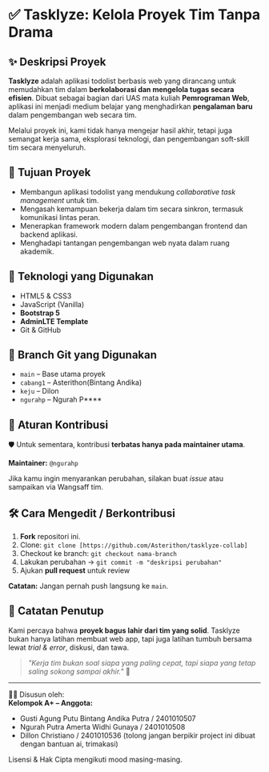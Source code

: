 # ✅ Tasklyze: Kelola Proyek Tim Tanpa Drama

## ✨ Deskripsi Proyek

**Tasklyze** adalah aplikasi todolist berbasis web yang dirancang untuk memudahkan tim dalam **berkolaborasi dan mengelola tugas secara efisien**. Dibuat sebagai bagian dari UAS mata kuliah **Pemrograman Web**, aplikasi ini menjadi medium belajar yang menghadirkan **pengalaman baru** dalam pengembangan web secara tim.

Melalui proyek ini, kami tidak hanya mengejar hasil akhir, tetapi juga semangat kerja sama, eksplorasi teknologi, dan pengembangan soft-skill tim secara menyeluruh.

## 🎯 Tujuan Proyek

- Membangun aplikasi todolist yang mendukung _collaborative task management_ untuk tim.
- Mengasah kemampuan bekerja dalam tim secara sinkron, termasuk komunikasi lintas peran.
- Menerapkan framework modern dalam pengembangan frontend dan backend aplikasi.
- Menghadapi tantangan pengembangan web nyata dalam ruang akademik.


## 🧠 Teknologi yang Digunakan

- HTML5 & CSS3
- JavaScript (Vanilla)
- **Bootstrap 5**
- **AdminLTE Template**
- Git & GitHub

## 🌿 Branch Git yang Digunakan

- `main` – Base utama proyek
- `cabang1` – Asterithon(Bintang Andika)
- `keju` – Dilon
- `ngurahp` – Ngurah P****

## 🤝 Aturan Kontribusi

🛡️ Untuk sementara, kontribusi **terbatas hanya pada maintainer utama**.

**Maintainer:** `@ngurahp` 

Jika kamu ingin menyarankan perubahan, silakan buat _issue_ atau sampaikan via Wangsaff tim.

## 🛠️ Cara Mengedit / Berkontribusi

1. **Fork** repositori ini.
2. Clone: `git clone [https://github.com/Asterithon/tasklyze-collab]`
3. Checkout ke branch: `git checkout nama-branch`
4. Lakukan perubahan → `git commit -m "deskripsi perubahan"`
5. Ajukan **pull request** untuk review

**Catatan:** Jangan pernah push langsung ke `main`.

## 📌 Catatan Penutup

Kami percaya bahwa **proyek bagus lahir dari tim yang solid**. Tasklyze bukan hanya latihan membuat web app, tapi juga latihan tumbuh bersama lewat _trial & error_, diskusi, dan tawa.

> _"Kerja tim bukan soal siapa yang paling cepat, tapi siapa yang tetap saling sokong sampai akhir."_ 🚀

---

👨‍💻 Disusun oleh:  
**Kelompok A+ – Anggota:**  
- Gusti Agung Putu Bintang Andika Putra / 2401010507
- Ngurah Putra Amerta Widhi Gunaya / 2401010508
- Dillon Christiano / 2401010536
(tolong jangan berpikir project ini dibuat dengan bantuan ai, trimakasi)

Lisensi & Hak Cipta mengikuti mood masing-masing.
